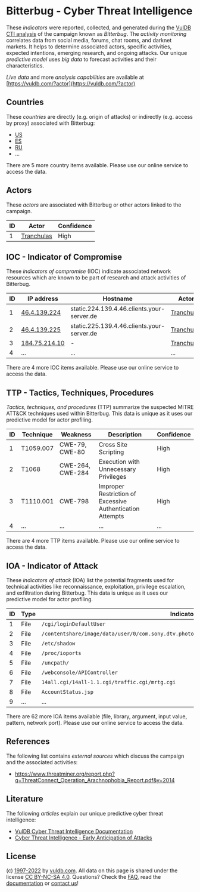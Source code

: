 # Bitterbug - Cyber Threat Intelligence

These _indicators_ were reported, collected, and generated during the [VulDB CTI analysis](https://vuldb.com/?kb.cti) of the campaign known as _Bitterbug_. The _activity monitoring_ correlates data from social media, forums, chat rooms, and darknet markets. It helps to determine associated actors, specific activities, expected intentions, emerging research, and ongoing attacks. Our unique _predictive model_ uses _big data_ to forecast activities and their characteristics.

_Live data_ and more _analysis capabilities_ are available at [https://vuldb.com/?actor](https://vuldb.com/?actor)

## Countries

These _countries_ are directly (e.g. origin of attacks) or indirectly (e.g. access by proxy) associated with Bitterbug:

* [US](https://vuldb.com/?country.us)
* [ES](https://vuldb.com/?country.es)
* [RU](https://vuldb.com/?country.ru)
* ...

There are 5 more country items available. Please use our online service to access the data.

## Actors

These _actors_ are associated with Bitterbug or other actors linked to the campaign.

ID | Actor | Confidence
-- | ----- | ----------
1 | [Tranchulas](https://vuldb.com/?actor.tranchulas) | High

## IOC - Indicator of Compromise

These _indicators of compromise_ (IOC) indicate associated network resources which are known to be part of research and attack activities of Bitterbug.

ID | IP address | Hostname | Actor | Confidence
-- | ---------- | -------- | ----- | ----------
1 | [46.4.139.224](https://vuldb.com/?ip.46.4.139.224) | static.224.139.4.46.clients.your-server.de | [Tranchulas](https://vuldb.com/?actor.tranchulas) | High
2 | [46.4.139.225](https://vuldb.com/?ip.46.4.139.225) | static.225.139.4.46.clients.your-server.de | [Tranchulas](https://vuldb.com/?actor.tranchulas) | High
3 | [184.75.214.10](https://vuldb.com/?ip.184.75.214.10) | - | [Tranchulas](https://vuldb.com/?actor.tranchulas) | High
4 | ... | ... | ... | ...

There are 4 more IOC items available. Please use our online service to access the data.

## TTP - Tactics, Techniques, Procedures

_Tactics, techniques, and procedures_ (TTP) summarize the suspected MITRE ATT&CK techniques used within Bitterbug. This data is unique as it uses our predictive model for actor profiling.

ID | Technique | Weakness | Description | Confidence
-- | --------- | -------- | ----------- | ----------
1 | T1059.007 | CWE-79, CWE-80 | Cross Site Scripting | High
2 | T1068 | CWE-264, CWE-284 | Execution with Unnecessary Privileges | High
3 | T1110.001 | CWE-798 | Improper Restriction of Excessive Authentication Attempts | High
4 | ... | ... | ... | ...

There are 4 more TTP items available. Please use our online service to access the data.

## IOA - Indicator of Attack

These _indicators of attack_ (IOA) list the potential fragments used for technical activities like reconnaissance, exploitation, privilege escalation, and exfiltration during Bitterbug. This data is unique as it uses our predictive model for actor profiling.

ID | Type | Indicator | Confidence
-- | ---- | --------- | ----------
1 | File | `/cgi/loginDefaultUser` | High
2 | File | `/contentshare/image/data/user/0/com.sony.dtv.photosharingplus/files/_BRAVPSS.TMP/LJYT0010.JPG` | High
3 | File | `/etc/shadow` | Medium
4 | File | `/proc/ioports` | High
5 | File | `/uncpath/` | Medium
6 | File | `/webconsole/APIController` | High
7 | File | `14all.cgi/14all-1.1.cgi/traffic.cgi/mrtg.cgi` | High
8 | File | `AccountStatus.jsp` | High
9 | ... | ... | ...

There are 62 more IOA items available (file, library, argument, input value, pattern, network port). Please use our online service to access the data.

## References

The following list contains _external sources_ which discuss the campaign and the associated activities:

* https://www.threatminer.org/report.php?q=ThreatConnect_Operation_Arachnophobia_Report.pdf&y=2014

## Literature

The following _articles_ explain our unique predictive cyber threat intelligence:

* [VulDB Cyber Threat Intelligence Documentation](https://vuldb.com/?kb.cti)
* [Cyber Threat Intelligence - Early Anticipation of Attacks](https://www.scip.ch/en/?labs.20201022)

## License

(c) [1997-2022](https://vuldb.com/?kb.changelog) by [vuldb.com](https://vuldb.com/?kb.about). All data on this page is shared under the license [CC BY-NC-SA 4.0](https://creativecommons.org/licenses/by-nc-sa/4.0/). Questions? Check the [FAQ](https://vuldb.com/?kb.faq), read the [documentation](https://vuldb.com/?kb) or [contact us](https://vuldb.com/?contact)!
